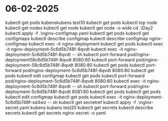 # 06-02-2025

kubectl get pods
kubenskubens test10
kubectl get pods
kubectl top node
kubectl get nodes
kubectl get node
kubectl get node -o wide
cd .\Day2\
kubectl apply -f .\nginx-configmap.yaml
kubectl get pods
kubectl get configmaps
kubectl describe configmap
kubectl describe configmap nginx-configmap
kubectl exec -it nginx-deployment
kubectl get pods
kubectl exec -it nginx-deployment-5c6d5b748f-8qvdt
kubectl exec -it nginx-deployment-5c6d5b748f-8qvdt -- sh
kubectl port-forward pod/nginx-deployment58c6d5b748f-8qvdt 8080:80
kubectl port-forward pod/nginx-deployment-58c6d5b748f-8qvdt 8080:80
kubectl get pods
kubectl port-forward pod/nginx-deployment-5c6d5b748f-8qvdt 8080:80
kubectl get pods
kubectl edit configmap
kubectl get pods
kubectl port-forward pod/nginx-deployment-5c6d5b748f-8qvdt 8080:80
kubectl exec -it nginx-deployment-5c6d5b748f-8qvdt -- sh
kubectl port-forward pod/nginx-deployment-5c6d5b748f-8qvdt 8081:80
kubectl get pods
kubectl get pods
kubectl edit configmap
kubectl get pods
kubectl exec -it nginx-deployment-5c6d5b748f-sd4wz -- sh
kubectl get secretref
kubectl apply -f .\nginx-secret.yaml
kubens
kubens test20
kubectl get secrets
kubectl describe secrets
kubectl get secrets nginx-secret -o yaml
